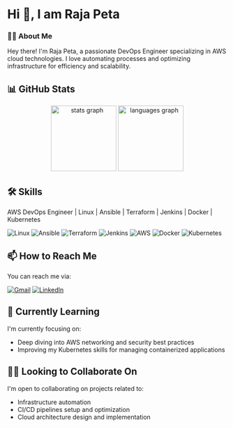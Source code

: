 # Hi 👋, I am Raja Peta


<h3 align="left">👩‍💻  About Me</h3>

Hey there! I'm Raja Peta, a passionate DevOps Engineer specializing in AWS cloud technologies. I love automating processes and optimizing infrastructure for efficiency and scalability.



## 📊 GitHub Stats

<div align="center">
  <img src="https://github-readme-stats.vercel.app/api?username=iam-raja&hide_title=false&hide_rank=false&show_icons=true&include_all_commits=true&count_private=true&disable_animations=false&theme=dracula&locale=en&hide_border=false" height="150" alt="stats graph"  />
  <img src="https://github-readme-stats.vercel.app/api/top-langs?username=iam-raja&locale=en&hide_title=false&layout=compact&card_width=320&langs_count=5&theme=dracula&hide_border=false" height="150" alt="languages graph"  />
</div>




## 🛠 Skills

<!-- Intro -->
AWS DevOps Engineer | Linux | Ansible | Terraform | Jenkins | Docker | Kubernetes

<!-- Skills -->

![Linux](https://img.shields.io/badge/Linux-FCC624?style=for-the-badge&logo=linux&logoColor=black)
![Ansible](https://img.shields.io/badge/Ansible-EE0000?style=for-the-badge&logo=ansible&logoColor=white)
![Terraform](https://img.shields.io/badge/Terraform-623CE4?style=for-the-badge&logo=terraform&logoColor=white)
![Jenkins](https://img.shields.io/badge/Jenkins-D24939?style=for-the-badge&logo=jenkins&logoColor=white)
![AWS](https://img.shields.io/badge/AWS-232F3E?style=for-the-badge&logo=amazon-aws&logoColor=white)
![Docker](https://img.shields.io/badge/Docker-2496ED?style=for-the-badge&logo=docker&logoColor=white)
![Kubernetes](https://img.shields.io/badge/Kubernetes-326CE5?style=for-the-badge&logo=kubernetes&logoColor=white)



## 📫 How to Reach Me

You can reach me via:
<p align="Start">
  <a href="rajapeta03@gmail.com"><img src="https://img.shields.io/badge/Gmail-D14836?style=for-the-badge&logo=gmail&logoColor=white" alt="Gmail"></a>
  <a href="https://www.linkedin.com/public-profile/settings?trk=d_flagship3_profile_self_view_public_profile"><img src="https://img.shields.io/badge/LinkedIn-0077B5?style=for-the-badge&logo=linkedin&logoColor=white" alt="LinkedIn"></a>
</p>



## 🌱 Currently Learning

I'm currently focusing on:

- Deep diving into AWS networking and security best practices
- Improving my Kubernetes skills for managing containerized applications



## 👯‍♀️ Looking to Collaborate On

I'm open to collaborating on projects related to:

- Infrastructure automation
- CI/CD pipelines setup and optimization
- Cloud architecture design and implementation



###
